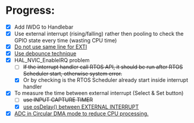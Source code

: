# Progress:
- [x] Add IWDG to Handlebar 
- [x] Use external interrupt (rising/falling) rather then pooling to check the GPIO state every time (wasting CPU time) 
- [x] [Do not use same line for EXTI](https://electronics.stackexchange.com/questions/267286/external-interrupts-in-stm32f10x/269899#269899)
- [x] [Use debounce technique](http://www.emcu.it/STM32/STM32Discovery-Debounce/STM32Discovery-InputWithDebounce_Output_UART_SPI_SysTick.html)
- [x] HAL_NVIC_EnableIRQ problem 
  - [ ] ~~If the interrupt handler call RTOS API, it should be run after RTOS Scheduler start, otherwise system error.~~ 
  - [x] Or by checking is the RTOS Scheduler already start inside interrupt handler 
- [x] To measure the time between external interrupt (Select & Set button) 
  - [ ] ~~use INPUT CAPTURE TIMER~~  
  - [x] [use osDelay() between EXTERNAL INTERRUPT](https://stackoverflow.com/questions/35011016/stm32f429-external-interrupt-edge)
- [x] [ADC in Circular DMA mode to reduce CPU processing.](http://www.emcu.eu/how-to-use-3-channels-of-the-adc-in-dma-mode-using-cube-mx-and-atollic/)
